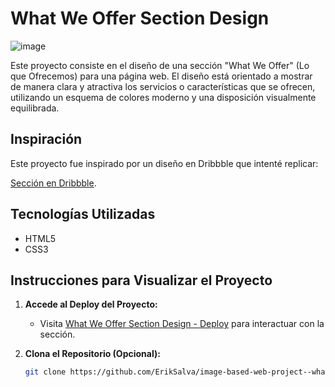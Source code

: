 # What We Offer Section Design
![image](https://github.com/user-attachments/assets/de847a30-62ae-4d7b-b702-21e8caf9eaeb)

Este proyecto consiste en el diseño de una sección "What We Offer" (Lo que Ofrecemos) para una página web. El diseño está orientado a mostrar de manera clara y atractiva los servicios o características que se ofrecen, utilizando un esquema de colores moderno y una disposición visualmente equilibrada.

## Inspiración

Este proyecto fue inspirado por un diseño en Dribbble que intenté replicar:

[Sección en Dribbble](https://dribbble.com/shots/21256487-What-we-offer-section-design).

## Tecnologías Utilizadas

- HTML5
- CSS3


## Instrucciones para Visualizar el Proyecto

1. **Accede al Deploy del Proyecto:**
   - Visita [What We Offer Section Design - Deploy](https://eriksalva.github.io/image-based-web-project--what-we-offer-section-design/) para interactuar con la sección.

2. **Clona el Repositorio (Opcional):**
   ```bash
   git clone https://github.com/ErikSalva/image-based-web-project--what-we-offer-section-design.git
